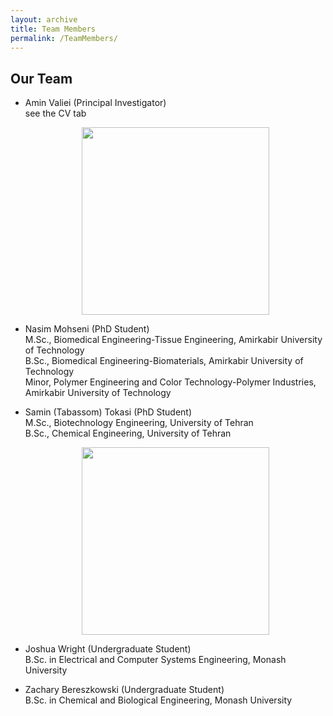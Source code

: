 ```yaml
---
layout: archive
title: Team Members
permalink: /TeamMembers/
---
```


## Our Team
- Amin Valiei (Principal Investigator)
  <br> see the CV tab
  <figure style="text-align: center;">
    <img src="{{ site.baseurl }}/images/Amin2.jpg" alt="" style="width:300px; height:auto;">
    <figcaption style="font-style: italic; font-size: 0.9em; color: #555;"></figcaption>
  </figure>
  
- Nasim Mohseni (PhD Student)
  <br> M.Sc., Biomedical Engineering-Tissue Engineering, Amirkabir University of Technology 
  <br> B.Sc., Biomedical Engineering-Biomaterials, Amirkabir University of Technology
  <br> Minor, Polymer Engineering and Color Technology-Polymer Industries, Amirkabir University of Technology

- Samin (Tabassom) Tokasi (PhD Student)
  <br> M.Sc., Biotechnology Engineering, University of Tehran
  <br> B.Sc., Chemical Engineering, University of Tehran

  <figure style="text-align: center;">
    <img src="{{ site.baseurl }}/images/Samin.jpg" alt="" style="width:300px; height:auto;">
    <figcaption style="font-style: italic; font-size: 0.9em; color: #555;"></figcaption>
  </figure>

- Joshua Wright (Undergraduate Student)
  <br> B.Sc. in Electrical and Computer Systems Engineering, Monash University
  
- Zachary Bereszkowski (Undergraduate Student)
  <br> B.Sc. in Chemical and Biological Engineering, Monash University
